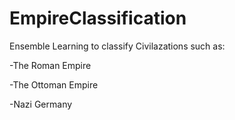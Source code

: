 # EmpireClassification
Ensemble Learning to classify Civilazations such as:

-The Roman Empire

-The Ottoman Empire

-Nazi Germany
